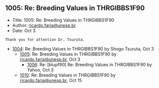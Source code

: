 ## 1005: Re: Breeding Values in THRGIBBS1F90

- Title: 1005: Re: Breeding Values in THRGIBBS1F90
- Author: ricardo.faria@unesp.br
- Date: Oct 3

```
Thank you for attention Dr. Tsuruta. 
```

- [1004](1004.md): Re: Breeding Values in THRGIBBS1F90 by Shogo Tsuruta, Oct 3
    - [1005](1005.md): Re: Breeding Values in THRGIBBS1F90 by ricardo.faria@unesp.br, Oct 3
        - [1006](1006.md): Re: [blupf90] Re: Breeding Values in THRGIBBS1F90 by Yahoo, Oct 3
    - [1010](1010.md): Re: Breeding Values in THRGIBBS1F90 by ricardo.faria@unesp.br, Oct 15
